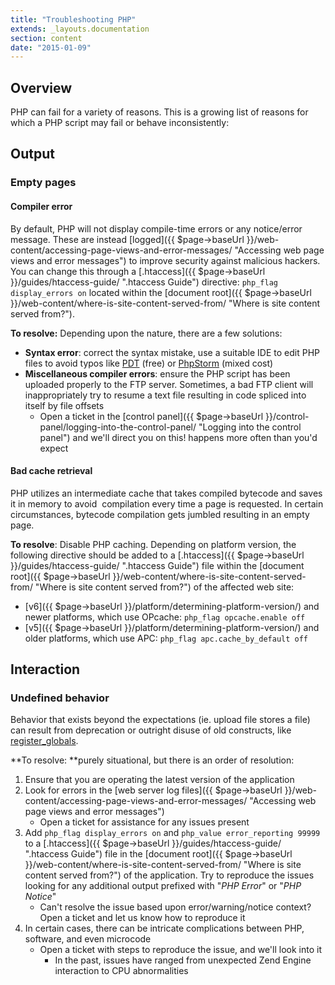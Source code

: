 ```yaml
---
title: "Troubleshooting PHP"
extends: _layouts.documentation
section: content
date: "2015-01-09"
---
```


## Overview

PHP can fail for a variety of reasons. This is a growing list of reasons for which a PHP script may fail or behave inconsistently:

## Output

### Empty pages

#### Compiler error

By default, PHP will not display compile-time errors or any notice/error message. These are instead [logged]({{ $page->baseUrl }}/web-content/accessing-page-views-and-error-messages/ "Accessing web page views and error messages") to improve security against malicious hackers. You can change this through a [.htaccess]({{ $page->baseUrl }}/guides/htaccess-guide/ ".htaccess Guide") directive: `php_flag display_errors on` located within the [document root]({{ $page->baseUrl }}/web-content/where-is-site-content-served-from/ "Where is site content served from?").

**To resolve:** Depending upon the nature, there are a few solutions:

- **Syntax error**: correct the syntax mistake, use a suitable IDE to edit PHP files to avoid typos like [PDT](https://eclipse.org/pdt/) (free) or [PhpStorm](https://www.jetbrains.com/phpstorm/) (mixed cost)
- **Miscellaneous compiler errors**: ensure the PHP script has been uploaded properly to the FTP server. Sometimes, a bad FTP client will inappropriately try to resume a text file resulting in code spliced into itself by file offsets
    - Open a ticket in the [control panel]({{ $page->baseUrl }}/control-panel/logging-into-the-control-panel/ "Logging into the control panel") and we'll direct you on this! happens more often than you'd expect

#### Bad cache retrieval

PHP utilizes an intermediate cache that takes compiled bytecode and saves it in memory to avoid  compilation every time a page is requested. In certain circumstances, bytecode compilation gets jumbled resulting in an empty page.

**To resolve**: Disable PHP caching. Depending on platform version, the following directive should be added to a [.htaccess]({{ $page->baseUrl }}/guides/htaccess-guide/ ".htaccess Guide") file within the [document root]({{ $page->baseUrl }}/web-content/where-is-site-content-served-from/ "Where is site content served from?") of the affected web site:

- [v6]({{ $page->baseUrl }}/platform/determining-platform-version/) and newer platforms, which use OPcache: `php_flag opcache.enable off`
- [v5]({{ $page->baseUrl }}/platform/determining-platform-version/) and older platforms, which use APC: `php_flag apc.cache_by_default off`

## Interaction

### Undefined behavior

Behavior that exists beyond the expectations (ie. upload file stores a file) can result from deprecation or outright disuse of old constructs, like [register\_globals](http://php.net/manual/en/security.globals.php).

**To resolve: **purely situational, but there is an order of resolution:

1. Ensure that you are operating the latest version of the application
2. Look for errors in the [web server log files]({{ $page->baseUrl }}/web-content/accessing-page-views-and-error-messages/ "Accessing web page views and error messages")
    - Open a ticket for assistance for any issues present
3. Add `php_flag display_errors on` and `php_value error_reporting 99999` to a [.htaccess]({{ $page->baseUrl }}/guides/htaccess-guide/ ".htaccess Guide") file in the [document root]({{ $page->baseUrl }}/web-content/where-is-site-content-served-from/ "Where is site content served from?") of the application. Try to reproduce the issues looking for any additional output prefixed with "_PHP Error_" or "_PHP Notice_"
    - Can't resolve the issue based upon error/warning/notice context? Open a ticket and let us know how to reproduce it
4. In certain cases, there can be intricate complications between PHP, software, and even microcode
    - Open a ticket with steps to reproduce the issue, and we'll look into it
        - In the past, issues have ranged from unexpected Zend Engine interaction to CPU abnormalities
